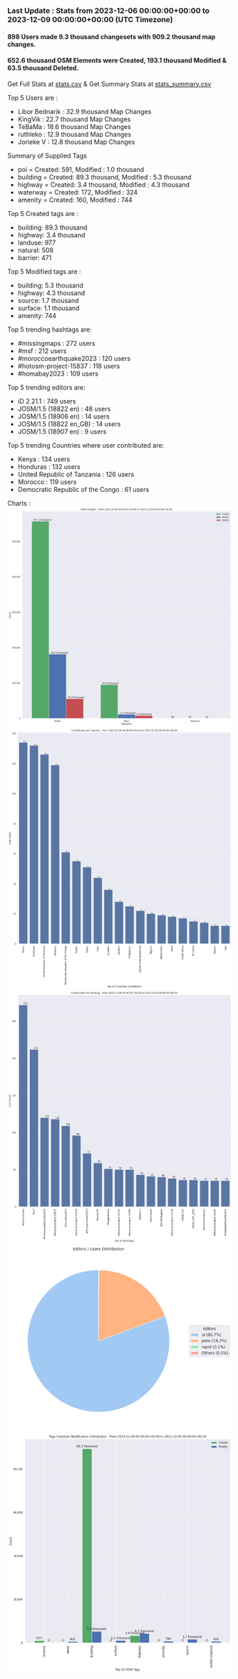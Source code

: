 ### Last Update : Stats from 2023-12-06 00:00:00+00:00 to 2023-12-09 00:00:00+00:00 (UTC Timezone)

#### 898 Users made 9.3 thousand changesets with 909.2 thousand map changes.
#### 652.6 thousand OSM Elements were Created, 193.1 thousand Modified & 63.5 thousand Deleted.
Get Full Stats at [stats.csv](/stats/hotosm/Daily/stats.csv)
 & Get Summary Stats at [stats_summary.csv](/stats/hotosm/Daily/stats_summary.csv)

Top 5 Users are : 
- Libor Bednarik : 32.9 thousand Map Changes
- KingVik : 22.7 thousand Map Changes
- TeBaMa : 18.6 thousand Map Changes
- ruthleko : 12.9 thousand Map Changes
- Jorieke V : 12.8 thousand Map Changes

Summary of Supplied Tags
- poi = Created: 591, Modified : 1.0 thousand
- building = Created: 89.3 thousand, Modified : 5.3 thousand
- highway = Created: 3.4 thousand, Modified : 4.3 thousand
- waterway = Created: 172, Modified : 324
- amenity = Created: 160, Modified : 744


Top 5 Created tags are :
- building: 89.3 thousand
- highway: 3.4 thousand
- landuse: 977
- natural: 508
- barrier: 471


Top 5 Modified tags are :
- building: 5.3 thousand
- highway: 4.3 thousand
- source: 1.7 thousand
- surface: 1.1 thousand
- amenity: 744


Top 5 trending hashtags are:
- #missingmaps : 272 users
- #msf : 212 users
- #moroccoearthquake2023 : 120 users
- #hotosm-project-15837 : 118 users
- #homabay2023 : 109 users


Top 5 trending editors are:
- iD 2.21.1 : 749 users
- JOSM/1.5 (18822 en) : 48 users
- JOSM/1.5 (18906 en) : 14 users
- JOSM/1.5 (18822 en_GB) : 14 users
- JOSM/1.5 (18907 en) : 9 users


Top 5 trending Countries where user contributed are:
- Kenya : 134 users
- Honduras : 132 users
- United Republic of Tanzania : 126 users
- Morocco : 119 users
- Democratic Republic of the Congo : 61 users


 Charts : 
![Alt text](./stats_osm_changes.png) 
![Alt text](./stats_users_per_country.png) 
![Alt text](./stats_users_per_hashtag.png) 
![Alt text](./stats_editors_pie_chart.png) 
![Alt text](./stats_tags.png) 
